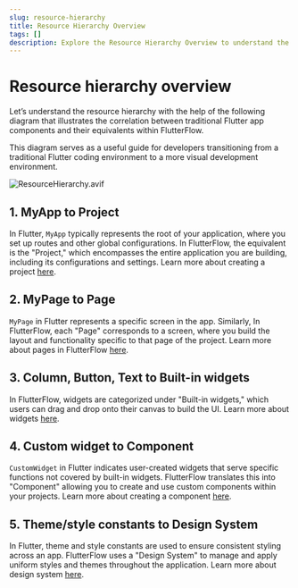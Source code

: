 ```yaml
---
slug: resource-hierarchy
title: Resource Hierarchy Overview
tags: []
description: Explore the Resource Hierarchy Overview to understand the correlation between traditional Flutter app components and their equivalents in FlutterFlow.
---
```


# Resource hierarchy overview

Let’s understand the resource hierarchy with the help of the following diagram that illustrates the correlation between traditional Flutter app components and their equivalents within FlutterFlow. 

This diagram serves as a useful guide for developers transitioning from a traditional Flutter coding environment to a more visual development environment.

![ResourceHierarchy.avif](imgs/ResourceHierarchy.avif)

## 1. MyApp to Project

In Flutter, `MyApp` typically represents the root of your application, where you set up routes and other global configurations. In FlutterFlow, the equivalent is the "Project," which encompasses the entire application you are building, including its configurations and settings. Learn more about creating a project [here](../../resources/Projects/how-to-create-find-organize-projects#how-to-create-a-project).

## 2. MyPage to Page

`MyPage` in Flutter represents a specific screen in the app. Similarly, In FlutterFlow, each "Page" corresponds to a screen, where you build the layout and functionality specific to that page of the project. Learn more about pages in FlutterFlow [here](#).

## 3. Column, Button, Text to Built-in widgets

In FlutterFlow, widgets are categorized under "Built-in widgets," which users can drag and drop onto their canvas to build the UI. Learn more about widgets [here](#).

## 4. Custom widget to Component

`CustomWidget` in Flutter indicates user-created widgets that serve specific functions not covered by built-in widgets. FlutterFlow translates this into "Component" allowing you to create and use custom components within your projects. Learn more about creating a component [here](#).

## 5. Theme/style constants to Design System

In Flutter, theme and style constants are used to ensure consistent styling across an app. FlutterFlow uses a "Design System" to manage and apply uniform styles and themes throughout the application. Learn more about design system [here](#).